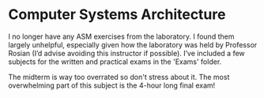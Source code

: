 # Computer Systems Architecture

I no longer have any ASM exercises from the laboratory. I found them largely unhelpful, especially given how the laboratory was held by Professor Rosian (I’d advise avoiding this instructor if possible). I’ve included a few subjects for the written and practical exams in the 'Exams' folder.

The midterm is way too overrated so don't stress about it. The most overwhelming part of this subject is the 4-hour long final exam!
